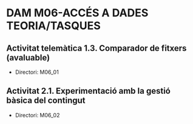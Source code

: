 # DAM M06-ACCÉS A DADES TEORIA/TASQUES

## Activitat telemàtica 1.3. Comparador de fitxers (avaluable)
* Directori: M06_01

## Activitat 2.1. Experimentació amb la gestió bàsica del contingut
* Directori: M06_02
